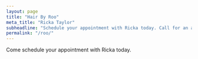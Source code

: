 ```yaml
---
layout: page
title: "Hair By Roo"
meta_title: "Ricka Taylor"
subheadline: "Schedule your appointment with Ricka today. Call for an appointment (806)773-1040"
permalink: "/roo/"
---
```

<p> Come schedule your appointment with Ricka today. </p>